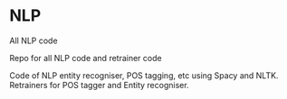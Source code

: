 # NLP
All NLP code


  Repo for all NLP code and retrainer code
  
  Code of NLP entity recogniser, POS tagging, etc using Spacy and NLTK.
  Retrainers for POS tagger and Entity recogniser.
